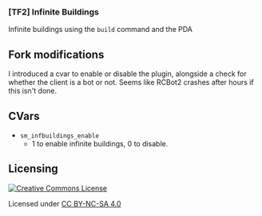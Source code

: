 ### [TF2] Infinite Buildings

Infinite buildings using the `build` command and the PDA

## Fork modifications
I introduced a cvar to enable or disable the plugin, alongside a check for whether the client is a bot or not. Seems like RCBot2 crashes after hours if this isn't done.

## CVars
- `sm_infbuildings_enable`
    - 1 to enable infinite buildings, 0 to disable.

## Licensing
[![Creative Commons License](https://i.creativecommons.org/l/by-nc-sa/4.0/88x31.png)](http://creativecommons.org/licenses/by-nc-sa/4.0/)

Licensed under [CC BY-NC-SA 4.0](https://github.com/KatsuteTF/Infinite-Buildings/blob/main/LICENSE)